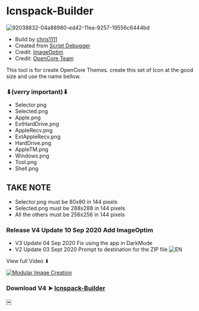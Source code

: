 # Icnspack-Builder

![92038832-04a88980-ed42-11ea-9257-19556c6444bd](https://user-images.githubusercontent.com/6248794/92473755-02fb1d80-f1a9-11ea-8f17-607fd1a2b536.png)

- Build by [chris1111](https://github.com/chris1111/)
- Created from [Script Debugger](https://latenightsw.com/)
- Credit: [ImageOptim](https://imageoptim.com/fr)
- Credit: [OpenCore Team](https://github.com/acidanthera/OpenCorePkg)

This tool is for create OpenCore Themes. create this set of Icon at the good size and use the name bellow.
### ⬇(verry important)⬇
 
- Selector.png
- Selected.png
- Apple.png
- ExtHardDrive.png
- AppleRecv.png
- ExtAppleRecv.png
- HardDrive.png
- AppleTM.png
- Windows.png
- Tool.png
- Shell.png

## TAKE NOTE 
- Selector.png must be 80x80 in 144 pixels
- Selected.png must be 288x288 in 144 pixels
- All the others must be 256x256 in 144 pixels


### Release V4 Update 10 Sep 2020 Add ImageOptim
- V3 Update 04 Sep 2020 Fix using the app in DarkMode
- V2 Update 03 Sept 2020 Prompt to destination for the ZIP file
![EN](https://user-images.githubusercontent.com/6248794/92121680-8d6a0880-edc8-11ea-96a4-7630a7ca6e51.png)


View full Video ⬇︎

[![Modular Image Creation](https://i.ibb.co/K5bFrB5/VIDEO.png)](https://youtu.be/nxrENX-bslg)


### Download V4 ➤ [Icnspack-Builder](https://github.com/chris1111/Icnspack-Builder/releases/tag/V4)

￼

